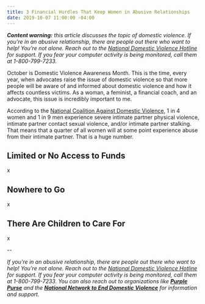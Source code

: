 ```yaml
---
title: 3 Financial Hurdles That Keep Women in Abusive Relationships
date: 2019-10-07 11:00:00 -04:00
---
```


***Content warning:** this article discusses the topic of domestic violence. If you're in an abusive relationship, there are people out there who want to help! You're not alone. Reach out to the [National Domestic Violence Hotline](https://www.thehotline.org/) for support. If you fear your computer activity is being monitored, call them at 1-800-799-7233.*

October is Domestic Violence Awareness Month. This is the time, every year, when advocates raise the issue of domestic violence so that more people will be aware of and informed about domestic violence and how it affects countless victims. As a woman, a feminist, a financial coach, and an advocate, this issue is incredibly important to me. 

According to the [National Coalition Against Domestic Violence](https://ncadv.org/statistics), 1 in 4 women and 1 in 9 men experience severe intimate partner physical violence, intimate partner contact sexual violence, and/or intimate partner stalking. That means that a quarter of all women will at some point experience abuse from their intimate partner. That is a huge number. 

## Limited or No Access to Funds

x

## Nowhere to Go

x

## There Are Children to Care For

x

--

*If you're in an abusive relationship, there are people out there who want to help! You're not alone. Reach out to the [National Domestic Violence Hotline](https://www.thehotline.org/) for support. If you fear your computer activity is being monitored, call them at 1-800-799-7233. You can also reach out to organizations like **[Purple Purse](http://purplepurse.com/)** and the **[National Network to End Domestic Violence](http://www.womenslaw.org/laws_state_type.php?id=14107&state_code=PG&open_id=all)** for information and support.*